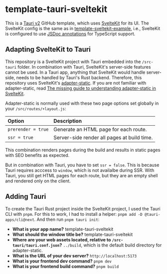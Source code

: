 # template-tauri-sveltekit

This is a [Tauri v2](https://v2.tauri.app/) GitHub template, which uses [SvelteKit](https://kit.svelte.dev/) for its UI. The SvelteKit config is the same as in [template-sveltekit-example](https://github.com/maiertech/template-sveltekit-example), i.e., SvelteKit is configured to use [JSDoc annotations](https://www.typescriptlang.org/docs/handbook/jsdoc-supported-types.html) for TypeScript support.

## Adapting SvelteKit to Tauri

This repository is a SvelteKit project with Tauri embedded into the `/src-tauri` folder. In combination with Tauri, SvelteKit's server-side features cannot be used. In a Tauri app, anything that SvelteKit would handle server-side, needs to be handled by Tauri's Rust backend. Therefore, this repository uses SvelteKit's [adapter-static](https://kit.svelte.dev/docs/adapter-static). If you are not familiar with adapter-static, read [The missing guide to understanding adapter-static in SvelteKit](https://khromov.se/the-missing-guide-to-understanding-adapter-static-in-sveltekit/).

Adapter-static is normally used with these two page options set globally in your `/src/routes/+layout.js`:

| Option             | Description                                 |
| :----------------- | :------------------------------------------ |
| `prerender = true` | Generate an HTML page for each route.       |
| `ssr = true`       | Server-side render all pages at build time. |

This combination renders pages during the build and results in static pages with SEO benefits as expected.

But in combination with Tauri, you have to set `ssr = false`. This is because Tauri requires acccess to `window`, which is not availalbe during SSR. With Tauri, you still get HTML pages for each route, but they are an empty shell and rendered only on the client.

## Adding Tauri

To create the Tauri Rust project inside the SvelteKit project, I used the Tauri CLI with `pnpm`. For this to work, I had to install a helper: `pnpm add -D @tauri-apps/cli@next`. And then run `pnpm tauri init`:

- **What is your app name?** template-tauri-sveltekit
- **What should the window title be?** template-tauri-sveltekit
- **Where are your web assets located, relative to `/src-tauri/tauri.conf.json`?** `../build`, which is the default build directory for adapter-static.
- **What is the URL of your dev server?** `http://localhost:5173`
- **What is your frontend dev command?** `pnpm dev`
- **What is your frontend build command?** `pnpm build`

